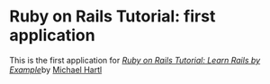 # Ruby on Rails Tutorial: first application
This is the first application for 
[*Ruby on Rails Tutorial: Learn Rails by Example*](http://railstutorial.org/)by [Michael Hartl](http://michaelhartl.com/)
